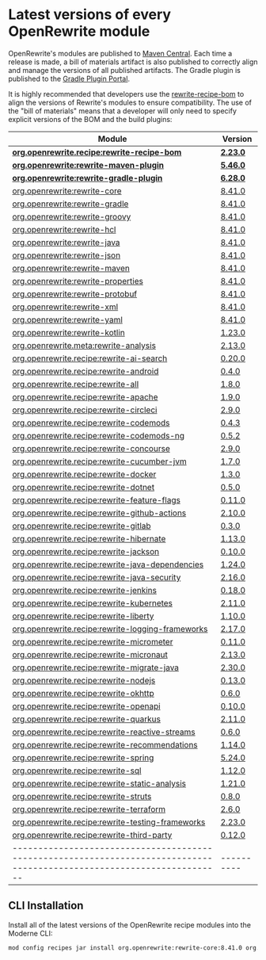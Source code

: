 # Latest versions of every OpenRewrite module

OpenRewrite's modules are published to [Maven Central](https://search.maven.org/search?q=org.openrewrite).
Each time a release is made, a bill of materials artifact is also published to correctly align and manage the versions of all published artifacts.
The Gradle plugin is published to the [Gradle Plugin Portal](https://plugins.gradle.org/plugin/org.openrewrite.rewrite).

It is highly recommended that developers use the [rewrite-recipe-bom](https://github.com/openrewrite/rewrite-recipe-bom)
to align the versions of Rewrite's modules to ensure compatibility.
The use of the "bill of materials" means that a developer will only need to specify explicit versions of the BOM and the build plugins:

| Module                                                                                                                | Version    |
|-----------------------------------------------------------------------------------------------------------------------| ---------- |
| [**org.openrewrite.recipe:rewrite-recipe-bom**](https://github.com/openrewrite/rewrite-recipe-bom)                    | **[2.23.0](https://github.com/openrewrite/rewrite-recipe-bom/releases/tag/v2.23.0)** |
| [**org.openrewrite:rewrite-maven-plugin**](https://github.com/openrewrite/rewrite-maven-plugin)                       | **[5.46.0](https://github.com/openrewrite/rewrite-maven-plugin/releases/tag/v5.46.0)** |
| [**org.openrewrite:rewrite-gradle-plugin**](https://github.com/openrewrite/rewrite-gradle-plugin)                     | **[6.28.0](https://github.com/openrewrite/rewrite-gradle-plugin/releases/tag/v6.28.0)** |
| [org.openrewrite:rewrite-core](https://github.com/openrewrite/rewrite)                                                | [8.41.0](https://github.com/openrewrite/rewrite/releases/tag/v8.41.0) |
| [org.openrewrite:rewrite-gradle](https://github.com/openrewrite/rewrite)                                              | [8.41.0](https://github.com/openrewrite/rewrite/releases/tag/v8.41.0) |
| [org.openrewrite:rewrite-groovy](https://github.com/openrewrite/rewrite)                                              | [8.41.0](https://github.com/openrewrite/rewrite/releases/tag/v8.41.0) |
| [org.openrewrite:rewrite-hcl](https://github.com/openrewrite/rewrite)                                                 | [8.41.0](https://github.com/openrewrite/rewrite/releases/tag/v8.41.0) |
| [org.openrewrite:rewrite-java](https://github.com/openrewrite/rewrite)                                                | [8.41.0](https://github.com/openrewrite/rewrite/releases/tag/v8.41.0) |
| [org.openrewrite:rewrite-json](https://github.com/openrewrite/rewrite)                                                | [8.41.0](https://github.com/openrewrite/rewrite/releases/tag/v8.41.0) |
| [org.openrewrite:rewrite-maven](https://github.com/openrewrite/rewrite)                                               | [8.41.0](https://github.com/openrewrite/rewrite/releases/tag/v8.41.0) |
| [org.openrewrite:rewrite-properties](https://github.com/openrewrite/rewrite)                                          | [8.41.0](https://github.com/openrewrite/rewrite/releases/tag/v8.41.0) |
| [org.openrewrite:rewrite-protobuf](https://github.com/openrewrite/rewrite)                                            | [8.41.0](https://github.com/openrewrite/rewrite/releases/tag/v8.41.0) |
| [org.openrewrite:rewrite-xml](https://github.com/openrewrite/rewrite)                                                 | [8.41.0](https://github.com/openrewrite/rewrite/releases/tag/v8.41.0) |
| [org.openrewrite:rewrite-yaml](https://github.com/openrewrite/rewrite)                                                | [8.41.0](https://github.com/openrewrite/rewrite/releases/tag/v8.41.0) |
| [org.openrewrite:rewrite-kotlin](https://github.com/openrewrite/rewrite-kotlin)                                       | [1.23.0](https://github.com/openrewrite/rewrite-kotlin/releases/tag/v1.23.0) |
| [org.openrewrite.meta:rewrite-analysis](https://github.com/openrewrite/rewrite-analysis)                              | [2.13.0](https://github.com/openrewrite/rewrite-analysis/releases/tag/v2.13.0) |
| [org.openrewrite.recipe:rewrite-ai-search](https://github.com/openrewrite/rewrite-ai-search)                          | [0.20.0](https://github.com/openrewrite/rewrite-ai-search/releases/tag/v0.20.0) |
| [org.openrewrite.recipe:rewrite-android](https://github.com/openrewrite/rewrite-android)                              | [0.4.0](https://github.com/openrewrite/rewrite-android/releases/tag/v0.4.0) |
| [org.openrewrite.recipe:rewrite-all](https://github.com/openrewrite/rewrite-all)                                      | [1.8.0](https://github.com/openrewrite/rewrite-all/releases/tag/v1.8.0) |
| [org.openrewrite.recipe:rewrite-apache](https://github.com/openrewrite/rewrite-apache)                                | [1.9.0](https://github.com/openrewrite/rewrite-apache/releases/tag/v1.9.0) |
| [org.openrewrite.recipe:rewrite-circleci](https://github.com/openrewrite/rewrite-circleci)                            | [2.9.0](https://github.com/openrewrite/rewrite-circleci/releases/tag/v2.9.0) |
| [org.openrewrite.recipe:rewrite-codemods](https://github.com/openrewrite/rewrite-codemods)                            | [0.4.3](https://github.com/openrewrite/rewrite-codemods/releases/tag/v0.4.3) |
| [org.openrewrite.recipe:rewrite-codemods-ng](https://github.com/openrewrite/rewrite-codemods-ng)                      | [0.5.2](https://github.com/openrewrite/rewrite-codemods-ng/releases/tag/v0.5.2) |
| [org.openrewrite.recipe:rewrite-concourse](https://github.com/openrewrite/rewrite-concourse)                          | [2.9.0](https://github.com/openrewrite/rewrite-concourse/releases/tag/v2.9.0) |
| [org.openrewrite.recipe:rewrite-cucumber-jvm](https://github.com/openrewrite/rewrite-cucumber-jvm)                    | [1.7.0](https://github.com/openrewrite/rewrite-cucumber-jvm/releases/tag/v1.7.0) |
| [org.openrewrite.recipe:rewrite-docker](https://github.com/openrewrite/rewrite-docker)                                | [1.3.0](https://github.com/openrewrite/rewrite-docker/releases/tag/v1.3.0) |
| [org.openrewrite.recipe:rewrite-dotnet](https://github.com/openrewrite/rewrite-dotnet)                                | [0.5.0](https://github.com/openrewrite/rewrite-dotnet/releases/tag/v0.5.0) |
| [org.openrewrite.recipe:rewrite-feature-flags](https://github.com/openrewrite/rewrite-feature-flags)                  | [0.11.0](https://github.com/openrewrite/rewrite-feature-flags/releases/tag/v0.11.0) |
| [org.openrewrite.recipe:rewrite-github-actions](https://github.com/openrewrite/rewrite-github-actions)                | [2.10.0](https://github.com/openrewrite/rewrite-github-actions/releases/tag/v2.10.0) |
| [org.openrewrite.recipe:rewrite-gitlab](https://github.com/openrewrite/rewrite-gitlab)                                | [0.3.0](https://github.com/openrewrite/rewrite-gitlab/releases/tag/v0.3.0) |
| [org.openrewrite.recipe:rewrite-hibernate](https://github.com/openrewrite/rewrite-hibernate)                          | [1.13.0](https://github.com/openrewrite/rewrite-hibernate/releases/tag/v1.13.0) |
| [org.openrewrite.recipe:rewrite-jackson](https://github.com/openrewrite/rewrite-jackson)                              | [0.10.0](https://github.com/openrewrite/rewrite-jackson/releases/tag/v0.10.0) |
| [org.openrewrite.recipe:rewrite-java-dependencies](https://github.com/openrewrite/rewrite-java-dependencies)          | [1.24.0](https://github.com/openrewrite/rewrite-java-dependencies/releases/tag/v1.24.0) |
| [org.openrewrite.recipe:rewrite-java-security](https://github.com/openrewrite/rewrite-java-security)                  | [2.16.0](https://github.com/openrewrite/rewrite-java-security/releases/tag/v2.16.0) |
| [org.openrewrite.recipe:rewrite-jenkins](https://github.com/openrewrite/rewrite-jenkins)                              | [0.18.0](https://github.com/openrewrite/rewrite-jenkins/releases/tag/v0.18.0) |
| [org.openrewrite.recipe:rewrite-kubernetes](https://github.com/openrewrite/rewrite-kubernetes)                        | [2.11.0](https://github.com/openrewrite/rewrite-kubernetes/releases/tag/v2.11.0) |
| [org.openrewrite.recipe:rewrite-liberty](https://github.com/openrewrite/rewrite-liberty)                              | [1.10.0](https://github.com/openrewrite/rewrite-liberty/releases/tag/v1.10.0) |
| [org.openrewrite.recipe:rewrite-logging-frameworks](https://github.com/openrewrite/rewrite-logging-frameworks)        | [2.17.0](https://github.com/openrewrite/rewrite-logging-frameworks/releases/tag/v2.17.0) |
| [org.openrewrite.recipe:rewrite-micrometer](https://github.com/openrewrite/rewrite-micrometer)                        | [0.11.0](https://github.com/openrewrite/rewrite-micrometer/releases/tag/v0.11.0) |
| [org.openrewrite.recipe:rewrite-micronaut](https://github.com/openrewrite/rewrite-micronaut)                          | [2.13.0](https://github.com/openrewrite/rewrite-micronaut/releases/tag/v2.13.0) |
| [org.openrewrite.recipe:rewrite-migrate-java](https://github.com/openrewrite/rewrite-migrate-java)                    | [2.30.0](https://github.com/openrewrite/rewrite-migrate-java/releases/tag/v2.30.0) |
| [org.openrewrite.recipe:rewrite-nodejs](https://github.com/openrewrite/rewrite-nodejs)                                | [0.13.0](https://github.com/openrewrite/rewrite-nodejs/releases/tag/v0.13.0) |
| [org.openrewrite.recipe:rewrite-okhttp](https://github.com/openrewrite/rewrite-okhttp)                                | [0.6.0](https://github.com/openrewrite/rewrite-okhttp/releases/tag/v0.6.0) |
| [org.openrewrite.recipe:rewrite-openapi](https://github.com/openrewrite/rewrite-openapi)                              | [0.10.0](https://github.com/openrewrite/rewrite-openapi/releases/tag/v0.10.0) |
| [org.openrewrite.recipe:rewrite-quarkus](https://github.com/openrewrite/rewrite-quarkus)                              | [2.11.0](https://github.com/openrewrite/rewrite-quarkus/releases/tag/v2.11.0) |
| [org.openrewrite.recipe:rewrite-reactive-streams](https://github.com/openrewrite/rewrite-reactive-streams)            | [0.6.0](https://github.com/openrewrite/rewrite-reactive-streams/releases/tag/v0.6.0) |
| [org.openrewrite.recipe:rewrite-recommendations](https://github.com/openrewrite/rewrite-recommendations)              | [1.14.0](https://github.com/openrewrite/rewrite-recommendations/releases/tag/v1.14.0) |
| [org.openrewrite.recipe:rewrite-spring](https://github.com/openrewrite/rewrite-spring)                                | [5.24.0](https://github.com/openrewrite/rewrite-spring/releases/tag/v5.24.0) |
| [org.openrewrite.recipe:rewrite-sql](https://github.com/openrewrite/rewrite-sql)                                      | [1.12.0](https://github.com/openrewrite/rewrite-sql/releases/tag/v1.12.0) |
| [org.openrewrite.recipe:rewrite-static-analysis](https://github.com/openrewrite/rewrite-static-analysis)              | [1.21.0](https://github.com/openrewrite/rewrite-static-analysis/releases/tag/v1.21.0) |
| [org.openrewrite.recipe:rewrite-struts](https://github.com/openrewrite/rewrite-struts)                                | [0.8.0](https://github.com/openrewrite/rewrite-struts/releases/tag/v0.8.0) |
| [org.openrewrite.recipe:rewrite-terraform](https://github.com/openrewrite/rewrite-terraform)                          | [2.6.0](https://github.com/openrewrite/rewrite-terraform/releases/tag/v2.6.0) |
| [org.openrewrite.recipe:rewrite-testing-frameworks](https://github.com/openrewrite/rewrite-testing-frameworks)        | [2.23.0](https://github.com/openrewrite/rewrite-testing-frameworks/releases/tag/v2.23.0) |
| [org.openrewrite.recipe:rewrite-third-party](https://github.com/openrewrite/rewrite-third-party)                      | [0.12.0](https://github.com/openrewrite/rewrite-third-party/releases/tag/v0.12.0) |
|-----------------------------------------------------------------------------------------------------------------------| ---------- |

## CLI Installation

Install all of the latest versions of the OpenRewrite recipe modules into the Moderne CLI:

```bash
mod config recipes jar install org.openrewrite:rewrite-core:8.41.0 org.openrewrite:rewrite-gradle:8.41.0 org.openrewrite:rewrite-groovy:8.41.0 org.openrewrite:rewrite-hcl:8.41.0 org.openrewrite:rewrite-java:8.41.0 org.openrewrite:rewrite-json:8.41.0 org.openrewrite:rewrite-maven:8.41.0 org.openrewrite:rewrite-properties:8.41.0 org.openrewrite:rewrite-protobuf:8.41.0 org.openrewrite:rewrite-xml:8.41.0 org.openrewrite:rewrite-yaml:8.41.0 org.openrewrite:rewrite-kotlin:1.23.0 org.openrewrite.meta:rewrite-analysis:2.13.0 org.openrewrite.recipe:rewrite-ai-search:0.20.0 org.openrewrite.recipe:rewrite-android:0.4.0 org.openrewrite.recipe:rewrite-all:1.8.0 org.openrewrite.recipe:rewrite-apache:1.9.0 org.openrewrite.recipe:rewrite-circleci:2.9.0 org.openrewrite.recipe:rewrite-codemods:0.4.3 org.openrewrite.recipe:rewrite-codemods-ng:0.5.2 org.openrewrite.recipe:rewrite-concourse:2.9.0 org.openrewrite.recipe:rewrite-cucumber-jvm:1.7.0 org.openrewrite.recipe:rewrite-docker:1.3.0 org.openrewrite.recipe:rewrite-dotnet:0.5.0 org.openrewrite.recipe:rewrite-feature-flags:0.11.0 org.openrewrite.recipe:rewrite-github-actions:2.10.0 org.openrewrite.recipe:rewrite-gitlab:0.3.0 org.openrewrite.recipe:rewrite-hibernate:1.13.0 org.openrewrite.recipe:rewrite-jackson:0.10.0 org.openrewrite.recipe:rewrite-java-dependencies:1.24.0 org.openrewrite.recipe:rewrite-java-security:2.16.0 org.openrewrite.recipe:rewrite-jenkins:0.18.0 org.openrewrite.recipe:rewrite-kubernetes:2.11.0 org.openrewrite.recipe:rewrite-liberty:1.10.0 org.openrewrite.recipe:rewrite-logging-frameworks:2.17.0 org.openrewrite.recipe:rewrite-micrometer:0.11.0 org.openrewrite.recipe:rewrite-micronaut:2.13.0 org.openrewrite.recipe:rewrite-migrate-java:2.30.0 org.openrewrite.recipe:rewrite-nodejs:0.13.0 org.openrewrite.recipe:rewrite-okhttp:0.6.0 org.openrewrite.recipe:rewrite-openapi:0.10.0 org.openrewrite.recipe:rewrite-quarkus:2.11.0 org.openrewrite.recipe:rewrite-reactive-streams:0.6.0 org.openrewrite.recipe:rewrite-recommendations:1.14.0 org.openrewrite.recipe:rewrite-spring:5.24.0 org.openrewrite.recipe:rewrite-sql:1.12.0 org.openrewrite.recipe:rewrite-static-analysis:1.21.0 org.openrewrite.recipe:rewrite-struts:0.8.0 org.openrewrite.recipe:rewrite-terraform:2.6.0 org.openrewrite.recipe:rewrite-testing-frameworks:2.23.0 org.openrewrite.recipe:rewrite-third-party:0.12.0 
```

